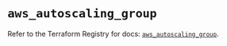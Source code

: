 # `aws_autoscaling_group`

Refer to the Terraform Registry for docs: [`aws_autoscaling_group`](https://registry.terraform.io/providers/hashicorp/aws/5.31.0/docs/resources/autoscaling_group).
